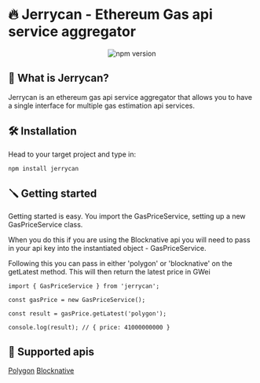 # 🔥 Jerrycan - Ethereum Gas api service aggregator

<p align="center">
  <img alt="npm version" src="https://img.shields.io/npm/v/jerrycan" />
</p>

## 🤨 What is Jerrycan?

Jerrycan is an ethereum gas api service aggregator that allows you to have a single interface for multiple gas estimation api services.

## 🛠 Installation

Head to your target project and type in:

`npm install jerrycan`

## 🪛 Getting started

Getting started is easy. You import the GasPriceService, setting up a new GasPriceService class.

When you do this if you are using the Blocknative api you will need to pass in your api key into the instantiated object - GasPriceService.

Following this you can pass in either 'polygon' or 'blocknative' on the getLatest method. This will then return the latest price in GWei

```
import { GasPriceService } from 'jerrycan';

const gasPrice = new GasPriceService();

const result = gasPrice.getLatest('polygon');

console.log(result); // { price: 41000000000 }
```

## 🥨 Supported apis

[Polygon](https://gasstation-mainnet.matic.network)
[Blocknative](https://docs.blocknative.com/gas-platform)

